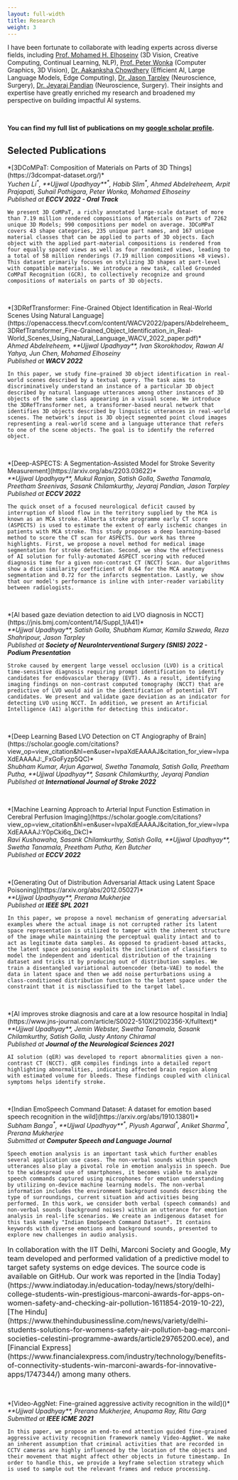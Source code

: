 ```yaml
---
layout: full-width
title: Research
weight: 3
---
```


<script type="text/x-mathjax-config">
MathJax.Hub.Config({
  <!-- tex2jax: {inlineMath: [['$','$'], ['\\(','\\)']]}, -->
  jax: ["input/TeX","output/HTML-CSS"],
  displayAlign: "left",
  "HTML-CSS": { scale: 110}
});
</script>

I have been fortunate to collaborate with leading experts across diverse fields, including [Prof. Mohamed H. Elhoseiny](http://www.mohamed-elhoseiny.com/) (3D Vision, Creative Computing, Continual Learning, NLP), [Prof. Peter Wonka](https://peterwonka.net/) (Computer Graphics, 3D Vision), [Dr. Aakanksha Chowdhery](https://www.achowdhery.com/) (Efficient AI, Large Language Models, Edge Computing), [Dr. Jason Tarpley](https://www.pacificneuroscienceinstitute.org/people/jason-tarpley/) (Neuroscience, Surgery), [Dr. Jeyaraj Pandian](https://www.linkedin.com/in/jeyaraj-pandian-5a207b1b6?originalSubdomain=in) (Neuroscience, Surgery). Their insights and expertise have greatly enriched my research and broadened my perspective on building impactful AI systems.

&nbsp;
&nbsp;

**You can find my full list of publications on my [google scholar profile](https://scholar.google.com/citations?user=lvpaXdEAAAAJ&hl=en).**

## Selected Publications

<p class="paper" markdown="1">
    *[3DCoMPaT: Composition of Materials on Parts of 3D Things](https://3dcompat-dataset.org/)*<br/>
    <i>Yuchen Li<sup>*</sup>, **Ujjwal Upadhyay**<sup>*</sup>, Habib Slim<sup>*</sup>, Ahmed Abdelreheem, Arpit Prajapati, Suhail Pothigara, Peter Wonka, Mohamed Elhoseiny</i><br/>
    <i>Published at <b>ECCV 2022 - Oral Track</b></i>
</p>

```We present 3D CoMPaT, a richly annotated large-scale dataset of more than 7.19 million rendered compositions of Materials on Parts of 7262 unique 3D Models; 990 compositions per model on average. 3DCoMPaT covers 43 shape categories, 235 unique part names, and 167 unique material classes that can be applied to parts of 3D objects. Each object with the applied part-material compositions is rendered from four equally spaced views as well as four randomized views, leading to a total of 58 million renderings (7.19 million compositions ×8 views). This dataset primarily focuses on stylizing 3D shapes at part-level with compatible materials. We introduce a new task, called Grounded CoMPaT Recognition (GCR), to collectively recognize and ground compositions of materials on parts of 3D objects.```

<br/>
<p class="paper" markdown="1">
    *[3DRefTransformer: Fine-Grained Object Identification in Real-World Scenes Using Natural Language](https://openaccess.thecvf.com/content/WACV2022/papers/Abdelreheem_3DRefTransformer_Fine-Grained_Object_Identification_in_Real-World_Scenes_Using_Natural_Language_WACV_2022_paper.pdf)*<br/>
    <i>Ahmed Abdelreheem, **Ujjwal Upadhyay**, Ivan Skorokhodov, Rawan Al Yahya, Jun Chen, Mohamed Elhoseiny</i><br/>
    <i>Published at <b>WACV 2022</b></i>
</p>

```In this paper, we study fine-grained 3D object identification in real-world scenes described by a textual query. The task aims to discriminatively understand an instance of a particular 3D object described by natural language utterances among other instances of 3D objects of the same class appearing in a visual scene. We introduce the 3DRefTransformer net, a transformer-based neural network that identifies 3D objects described by linguistic utterances in real-world scenes. The network's input is 3D object segmented point cloud images representing a real-world scene and a language utterance that refers to one of the scene objects. The goal is to identify the referred object.```

<br/>
<p class="paper" markdown="1">
    *[Deep-ASPECTS: A Segmentation-Assisted Model for Stroke Severity Measurement](https://arxiv.org/abs/2203.03622)*<br/>
    <i>**Ujjwal Upadhyay**, Mukul Ranjan, Satish Golla, Swetha Tanamala, Preetham Sreenivas, Sasank Chilamkurthy, Jeyaraj Pandian, Jason Tarpley</i><br/>
    <i>Published at <b>ECCV 2022</b></i>
</p>

```The quick onset of a focused neurological deficit caused by interruption of blood flow in the territory supplied by the MCA is known as an MCA stroke. Alberta stroke programme early CT score (ASPECTS) is used to estimate the extent of early ischemic changes in patients with MCA stroke. This study proposes a deep learning-based method to score the CT scan for ASPECTS. Our work has three highlights. First, we propose a novel method for medical image segmentation for stroke detection. Second, we show the effectiveness of AI solution for fully-automated ASPECT scoring with reduced diagnosis time for a given non-contrast CT (NCCT) Scan. Our algorithms show a dice similarity coefficient of 0.64 for the MCA anatomy segmentation and 0.72 for the infarcts segmentation. Lastly, we show that our model's performance is inline with inter-reader variability between radiologists.```

<br/>
<p class="paper" markdown="1">
    *[AI based gaze deviation detection to aid LVO diagnosis in NCCT](https://jnis.bmj.com/content/14/Suppl_1/A41)*<br/>
    <i>**Ujjwal Upadhyay**, Satish Golla, Shubham Kumar, Kamila Szweda, Reza Shahripour, Jason Tarpley</i><br/>
    <i>Published at <b>Society of NeuroInterventional Surgery (SNIS) 2022 - Podium Presentation</b></i>
</p>

```Stroke caused by emergent large vessel occlusion (LVO) is a critical time-sensitive diagnosis requiring prompt identification to identify candidates for endovascular therapy (EVT). As a result, identifying imaging findings on non-contrast computed tomography (NCCT) that are predictive of LVO would aid in the identification of potential EVT candidates. We present and validate gaze deviation as an indicator for detecting LVO using NCCT. In addition, we present an Artificial Intelligence (AI) algorithm for detecting this indicator.```

<br/>
<p class="paper" markdown="1">
    *[Deep Learning Based LVO Detection on CT Angiography of Brain](https://scholar.google.com/citations?view_op=view_citation&hl=en&user=lvpaXdEAAAAJ&citation_for_view=lvpaXdEAAAAJ:_FxGoFyzp5QC)*<br/>
    <i>Shubham Kumar, Arjun Agarwal, Swetha Tanamala, Satish Golla, Preetham Putha, **Ujjwal Upadhyay**, Sasank Chilamkurthy, Jeyaraj Pandian</i><br/>
    <i>Published at <b>International Journal of Stroke 2022</b></i>
</p>

<br/>
<p class="paper" markdown="1">
    *[Machine Learning Approach to Arterial Input Function Estimation in Cerebral Perfusion Imaging](https://scholar.google.com/citations?view_op=view_citation&hl=en&user=lvpaXdEAAAAJ&citation_for_view=lvpaXdEAAAAJ:Y0pCki6q_DkC)*<br/>
    <i>Ravi Kushawaha, Sasank Chilamkurthy, Satish Golla, **Ujjwal Upadhyay**, Swetha Tanamala, Preetham Putha, Ken Butcher</i><br/>
    <i>Published at <b>ECCV 2022</b></i>
</p>

<br/>
<p class="paper" markdown="1">
    *[Generating Out of Distribution Adversarial Attack using Latent Space Poisoning](https://arxiv.org/abs/2012.05027)*<br/>
    <i>**Ujjwal Upadhyay**, Prerana Mukherjee</i><br/>
    <i>Published at <b>IEEE SPL 2021</b></i>
</p>

```In this paper, we propose a novel mechanism of generating adversarial examples where the actual image is not corrupted rather its latent space representation is utilized to tamper with the inherent structure of the image while maintaining the perceptual quality intact and to act as legitimate data samples. As opposed to gradient-based attacks, the latent space poisoning exploits the inclination of classifiers to model the independent and identical distribution of the training dataset and tricks it by producing out of distribution samples. We train a disentangled variational autoencoder (beta-VAE) to model the data in latent space and then we add noise perturbations using a class-conditioned distribution function to the latent space under the constraint that it is misclassified to the target label.```

<br/>
<p class="paper" markdown="1">
    *[AI improves stroke diagnosis and care at a low resource hospital in India](https://www.jns-journal.com/article/S0022-510X(21)02356-X/fulltext)*<br/>
    <i>**Ujjwal Upadhyay**, Jemin Webster, Swetha Tanamala, Sasank Chilamkurthy, Satish Golla, Justy Antony Chiramal</i><br/>
    <i>Published at <b>Journal of the Neurological Sciences 2021</b></i>
</p>

```AI solution (qER) was developed to report abnormalities given a non-contrast CT (NCCT). qER compiles findings into a detailed report highlighting abnormalities, indicating affected brain region along with estimated volume for bleeds. These findings coupled with clinical symptoms helps identify stroke.```

<br/>
<p class="paper" markdown="1">
    *[Indian EmoSpeech Command Dataset: A dataset for emotion based speech recognition in the wild](https://arxiv.org/abs/1910.13801)*<br/>
    <i>Subham Banga<sup>*</sup>, **Ujjwal Upadhyay**<sup>*</sup>, Piyush Agarwal<sup>*</sup>, Aniket Sharma<sup>*</sup>, Prerana Mukherjee</i><br/>
    <i>Submitted at <b>Computer Speech and Language Journal</b></i>
</p>

```Speech emotion analysis is an important task which further enables several application use cases. The non-verbal sounds within speech utterances also play a pivotal role in emotion analysis in speech. Due to the widespread use of smartphones, it becomes viable to analyze speech commands captured using microphones for emotion understanding by utilizing on-device machine learning models. The non-verbal information includes the environment background sounds describing the type of surroundings, current situation and activities being performed. In this work, we consider both verbal (speech commands) and non-verbal sounds (background noises) within an utterance for emotion analysis in real-life scenarios. We create an indigenous dataset for this task namely "Indian EmoSpeech Command Dataset". It contains keywords with diverse emotions and background sounds, presented to explore new challenges in audio analysis. ```

<p class="paper" markdown="1" style="font-size: 1rem;">
In collaboration with the IIT Delhi, Marconi Society and Google, My team developed and performed validation of a predictive model to target safety systems on edge devices. The source code is available on GitHub. Our work was reported in the 
[India Today](https://www.indiatoday.in/education-today/news/story/delhi-college-students-win-prestigious-marconi-awards-for-apps-on-women-safety-and-checking-air-pollution-1611854-2019-10-22), [The Hindu](https://www.thehindubusinessline.com/news/variety/delhi-students-solutions-for-womens-safety-air-pollution-bag-marconi-societies-celestini-programme-awards/article29765200.ece), and [Financial Express](https://www.financialexpress.com/industry/technology/benefits-of-connectivity-students-win-marconi-awards-for-innovative-apps/1747344/) among many others.
</p>

<br/>
<p class="paper" markdown="1">
    *[Video-AggNet: Fine-grained aggressive activity recognition in the wild]()*<br/>
    <i>**Ujjwal Upadhyay**, Prerana Mukherjee, Anupama Ray, Ritu Garg</i><br/>
    <i>Submitted at <b>IEEE ICME 2021</b></i>
</p>

```In this paper, we propose an end-to-end attention guided fine-grained aggressive activity recognition framework namely Video-AggNet. We make an inherent assumption that criminal activities that are recorded in CCTV cameras are highly influenced by the location of the objects and their movement that might affect other objects in future timestamp. In order to handle this, we provide a keyframe selection strategy which is used to sample out the relevant frames and reduce processing.```

<!-- ## Algorithmic Fairness
<p class="paper" markdown="1">
*[Prediction-Based Decisions and Fairness: A Catalogue of Choices, Assumptions, and Definitions](https://arxiv.org/abs/1811.07867)*<br/>
To Appear in Annual Review of Statistics, 2021<br/>
S Mitchell, **E Potash**, S Barocas, A D'Amour, K Lum
</p> -->
